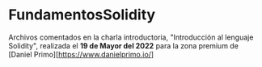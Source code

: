 # FundamentosSolidity
Archivos comentados en la charla introductoria, "Introducción al lenguaje Solidity", realizada el **19 de Mayor del 2022** para la zona premium de [Daniel Primo][https://www.danielprimo.io/]